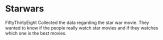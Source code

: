# Starwars
FiftyThirtyEight Collected the data regarding the star war movie. They wanted to know if the people really watch star movies and if they watches which one is the best movies.
